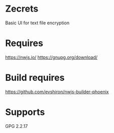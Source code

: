 # Zecrets
Basic UI for text file encryption

# Requires
https://nwjs.io/
https://gnupg.org/download/

# Build requires
https://github.com/evshiron/nwjs-builder-phoenix

# Supports
GPG 2.2.17
